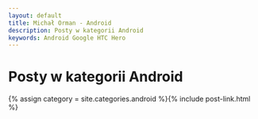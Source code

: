 ```yaml
---
layout: default
title: Michał Orman - Android
description: Posty w kategorii Android
keywords: Android Google HTC Hero
---
```

# Posty w kategorii Android
{% assign category = site.categories.android %}{% include post-link.html %}